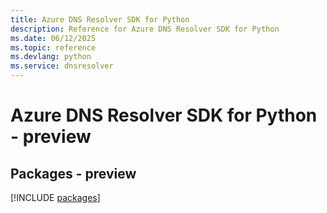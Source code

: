 ```yaml
---
title: Azure DNS Resolver SDK for Python
description: Reference for Azure DNS Resolver SDK for Python
ms.date: 06/12/2025
ms.topic: reference
ms.devlang: python
ms.service: dnsresolver
---
```

# Azure DNS Resolver SDK for Python - preview
## Packages - preview
[!INCLUDE [packages](dns-resolver-index.md)]